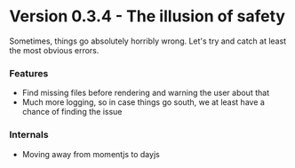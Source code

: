 # Version 0.3.4 - The illusion of safety

Sometimes, things go absolutely horribly wrong. Let's try and catch at least
the most obvious errors.

### Features
* Find missing files before rendering and warning the user about that
* Much more logging, so in case things go south, we at least have a chance of finding the issue

### Internals
* Moving away from momentjs to dayjs

